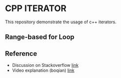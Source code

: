 # CPP ITERATOR

This repository demonstrate the usage of c++ iterators.

## Range-based for Loop

## Reference
- Discussion on Stackoverflow [link](https://stackoverflow.com/questions/14373934/iterator-loop-vs-index-loop)
- Video explanation (boqian) [link](https://www.youtube.com/watch?v=vO2AlrBf5rQ)
